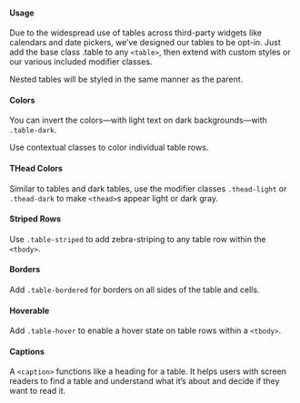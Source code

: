 #### Usage

Due to the widespread use of tables across third-party widgets like calendars and date pickers, we’ve designed our tables to be opt-in. Just add the base class .table to any `<table>`, then extend with custom styles or our various included modifier classes.

Nested tables will be styled in the same manner as the parent.

#### Colors

You can invert the colors—with light text on dark backgrounds—with `.table-dark`.

Use contextual classes to color individual table rows.

#### THead Colors

Similar to tables and dark tables, use the modifier classes `.thead-light` or `.thead-dark` to make `<thead>`s appear light or dark gray.

#### Striped Rows

Use `.table-striped` to add zebra-striping to any table row within the `<tbody>`.

#### Borders

Add `.table-bordered` for borders on all sides of the table and cells.

#### Hoverable

Add `.table-hover` to enable a hover state on table rows within a `<tbody>`.

#### Captions

A `<caption>` functions like a heading for a table. It helps users with screen readers to find a table and understand what it’s about and decide if they want to read it.







